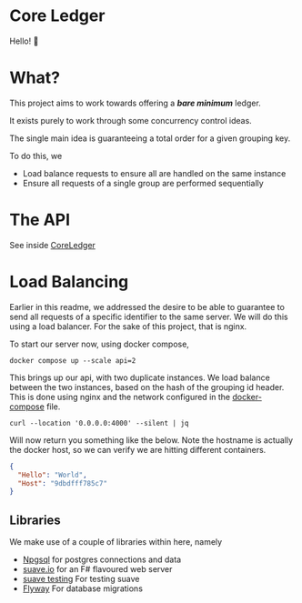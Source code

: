 # Core Ledger

Hello! 🤠

# What?

This project aims to work towards offering a **_bare minimum_** ledger.

It exists purely to work through some concurrency control ideas.

The single main idea is guaranteeing a total order for a given grouping key.

To do this, we

* Load balance requests to ensure all are handled on the same instance
* Ensure all requests of a single group are performed sequentially

# The API

See inside [CoreLedger](./CoreLedger)

# Load Balancing

Earlier in this readme, we addressed the desire to be able to guarantee to send all requests of a specific identifier to
the same server. We will do this using a load balancer. For the sake of this project, that is nginx.

To start our server now, using docker compose,

```shell
docker compose up --scale api=2
```

This brings up our api, with two duplicate instances. We load balance between the two instances, based on the hash of
the grouping id header. This is done using nginx and the network configured in
the [docker-compose](./docker-compose.yml) file.

```shell
curl --location '0.0.0.0:4000' --silent | jq
```

Will now return you something like the below. Note the hostname is actually the docker host, so we can verify we are
hitting different containers.

```json
{
  "Hello": "World",
  "Host": "9dbdfff785c7"
}
```

## Libraries

We make use of a couple of libraries within here, namely

* [Npgsql](https://github.com/npgsql/npgsql) for postgres connections and data
* [suave.io](https://suave.io) for an F# flavoured web server
* [suave testing](https://github.com/SuaveIO/suave) For testing suave
* [Flyway](https://flywaydb.org) For database migrations
